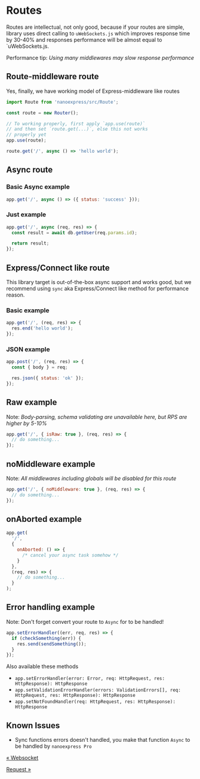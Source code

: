 # Routes

Routes are intellectual, not only good, because if your routes are simple, library uses direct calling to `uWebSockets.js` which improves response time by 30-40% and responses performance will be almost equal to `uWebSockets.js.

Performance tip: _Using many middlewares may slow response performance_

## Route-middleware route

Yes, finally, we have working model of Express-middleware like routes

```js
import Route from 'nanoexpress/src/Route';

const route = new Router();

// To working properly, first apply `app.use(route)`
// and then set `route.get(...)`, else this not works
// properly yet
app.use(route);

route.get('/', async () => 'hello world');
```

## Async route

### Basic Async example

```js
app.get('/', async () => ({ status: 'success' }));
```

### Just example

```js
app.get('/', async (req, res) => {
  const result = await db.getUser(req.params.id);

  return result;
});
```

## Express/Connect like route

This library target is out-of-the-box async support and works good, but we recommend using `sync` aka Express/Connect like method for performance reason.

### Basic example

```js
app.get('/', (req, res) => {
  res.end('hello world');
});
```

### JSON example

```js
app.post('/', (req, res) => {
  const { body } = req;

  res.json({ status: 'ok' });
});
```

## Raw example

Note: _Body-parsing, schema validating are unavailable here, but RPS are higher by 5-10%_

```js
app.get('/', { isRaw: true }, (req, res) => {
  // do something...
});
```

## noMiddleware example

Note: _All middlewares including globals will be disabled for this route_

```js
app.get('/', { noMiddleware: true }, (req, res) => {
  // do something...
});
```

## onAborted example

```js
app.get(
  '/',
  {
    onAborted: () => {
      /* cancel your async task somehow */
    }
  },
  (req, res) => {
    // do something...
  }
);
```

## Error handling example

Note: Don't forget convert your route to `Async` for to be handled!

```js
app.setErrorHandler((err, req, res) => {
  if (checkSomething(err)) {
    res.send(sendSomething());
  }
});
```

Also available these methods

- `app.setErrorHandler(error: Error, req: HttpRequest, res: HttpResponse): HttpResponse`
- `app.setValidationErrorHandler(errors: ValidationErrors[], req: HttpRequest, res: HttpResponse): HttpResponse`
- `app.setNotFoundHandler(req: HttpRequest, res: HttpResponse): HttpResponse`

## Known Issues

- Sync functions errors doesn't handled, you make that function `Async` to be handled by `nanoexpress Pro`

[&laquo; Websocket](./websocket.md)

[Request &raquo;](./request.md)
